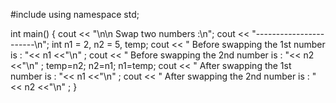 #include <iostream>
using namespace std;

int main()
{
cout << "\n\n Swap two numbers :\n";
cout << "-----------------------\n";
int n1 = 2, n2 = 5, temp;
cout << " Before swapping the 1st number is : "<< n1 <<"\n" ;
cout << " Before swapping the 2nd number is : "<< n2 <<"\n" ;
temp=n2;
n2=n1;
n1=temp;
cout << " After swapping the 1st number is : "<< n1 <<"\n" ;
cout << " After swapping the 2nd number is : "<< n2 <<"\n" ;
}
